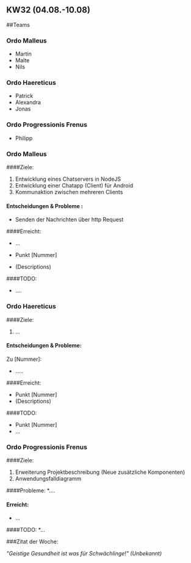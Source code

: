 ## KW32 (04.08.-10.08)
##Teams
### Ordo Malleus
* Martin 
* Malte 
* Nils

### Ordo Haereticus
* Patrick
* Alexandra
* Jonas

### Ordo Progressionis Frenus
* Philipp

### Ordo Malleus
####Ziele:
 1. Entwicklung eines Chatservers in NodeJS
 2. Entwicklung einer Chatapp (Client) für Android
 3. Kommunaktion zwischen mehreren Clients

#### Entscheidungen & Probleme :
* Senden der Nachrichten über http Request

####Erreicht:
* ...

* Punkt [Nummer]
 * (Descriptions)

####TODO:
* ....

### Ordo Haereticus
####Ziele:
 1. ...
 
#### Entscheidungen & Probleme:

Zu [Nummer]: 
 * .....


####Erreicht:
* Punkt [Nummer]
 * (Descriptions)

####TODO:
* Punkt [Nummer]
* ...

### Ordo Progressionis Frenus
####Ziele:
 1. Erweiterung Projektbeschreibung (Neue zusätzliche Komponenten)
 2. Anwendungsfalldiagramm

####Probleme:
*....

#### Erreicht:
* ...

####TODO:
*...

###Zitat der Woche:

_"Geistige Gesundheit ist was für Schwächlinge!" (Unbekannt)_
